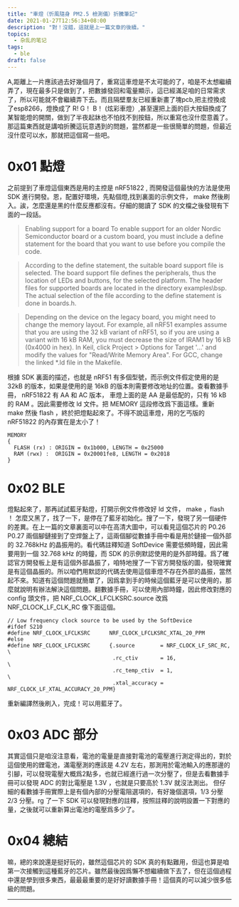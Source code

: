 ```yaml
---
title: "車燈（忻風隨身 PM2.5 檢測儀）折騰筆記"
date: 2021-01-27T12:56:34+08:00
description: "對！沒錯，這就是上一篇文章的後續。"
topics:
  - 杂乱的笔记
tags:
  - ble
draft: false
---
```


A,距離上一片應該過去好幾個月了，重寫這車燈是不太可能的了，咱是不太想繼續弄了，現在最多只是做到了，把數據發回和電量顯示，這已經滿足咱的日常需求了，所以可能就不會繼續弄下去。而且隔壁羣友已經重新畫了塊pcb,把主控換成了esp8266，燈換成了 R! G！ B！ (炫彩車燈）,甚至還把上面的巨大按鈕換成了某智能燈的開關，做到了半夜起牀也不怕找不到按鈕，所以重寫也沒什麼意義了。 那這篇東西就是講咱折騰這玩意遇到的問題，當然都是一些很簡單的問題，但最近沒什麼可以水，那就把這個寫一些吧。  

# 0x01 點燈
之前提到了車燈這個東西是用的主控是 nRF51822 , 而開發這個最快的方法是使用 SDK 進行開發。恩，配置好環境，先點個燈,找到裏面的示例文件， make 然後刷入。誒，怎麼還是黑的什麼反應都沒有。仔細的閱讀了 SDK 的文檔之後發現有下面的一段話。

> Enabling support for a board
> To enable support for an older Nordic Semiconductor board or a custom board, you must include a define statement for the board that you want to use before you compile the code.

> According to the define statement, the suitable board support file is selected. The board support file defines the peripherals, thus the location of LEDs and buttons, for the selected platform. The header files for supported boards are located in the directory examples\bsp. The actual selection of the file according to the define statement is done in boards.h.

> Depending on the device on the legacy board, you might need to change the memory layout. For example, all nRF51 examples assume that you are using the 32 kB variant of nRF51, so if you are using a variant with 16 kB RAM, you must decrease the size of IRAM1 by 16 kB (0x4000 in hex). In Keil, click Project > Options for Target '...' and modify the values for "Read/Write Memory Area". For GCC, change the linked *.ld file in the Makefile.

根據 SDK 裏面的描述，也就是 nRF51 有多個型號，而示例文件假定使用的是 32kB 的版本，如果是使用的是 16kB 的版本則需要修改地址的位置。查看數據手冊， nRF51822 有 AA 和 AC 版本， 車燈上面的是 AA 是最低配的，只有 16 kB 的 RAM 。因此需要修改 ld 文件。把 MEMORY 這段修改爲下面這樣。重新 make 然後 flash ，終於把燈點起來了。不得不說這車燈，用的乞丐版的 nRF51822 的內存實在是太小了！

```
MEMORY
{
  FLASH (rx) : ORIGIN = 0x1b000, LENGTH = 0x25000
  RAM (rwx) :  ORIGIN = 0x20001fe8, LENGTH = 0x2018
}
```

# 0x02 BLE
燈點起來了，那再試試藍牙點燈，打開示例文件修改好 ld 文件， make ，flash ！ 怎麼又黑了，找了一下，是停在了藍牙初始化。搜了一下，發現了另一個硬件的差異。在上一篇的文章裏面可以中在高清大圖中，可以看見這個芯片的 P0.26 P0.27 兩個腳鏈接到了空焊盤上了，這兩個腳從數據手冊中看是用於鏈接一個外部的 32.768kHz 的晶振用的。看代碼註釋知道 SoftDevice 需要低頻時鐘，因此需要用到一個 32.768 kHz 的時鐘，而 SDK 的示例默認使用的是外部時鐘。爲了確認官方開發板上是有這個外部晶振了，咱特地搜了一下官方開發版的圖，發現確實是有這個晶振的。所以咱們用默認的代碼去使用這個車燈不存在外部的晶振，當然起不來。知道有這個問題就簡單了，因爲拿到手的時候這個藍牙是可以使用的，那麼就說明有辦法解決這個問題。翻數據手冊，可以使用內部時鐘，因此修改對應的 config 頭文件，把 NRF_CLOCK_LFCLKSRC.source 改爲 NRF_CLOCK_LF_CLK_RC 像下面這個。

```
// Low frequency clock source to be used by the SoftDevice
#ifdef S210
#define NRF_CLOCK_LFCLKSRC      NRF_CLOCK_LFCLKSRC_XTAL_20_PPM
#else
#define NRF_CLOCK_LFCLKSRC      {.source        = NRF_CLOCK_LF_SRC_RC,            \
                                 .rc_ctiv       = 16,                                \
                                 .rc_temp_ctiv  = 1,                                \
                                 .xtal_accuracy = NRF_CLOCK_LF_XTAL_ACCURACY_20_PPM}
```
重新編譯然後刷入，完成！可以用藍牙了。

# 0x03 ADC 部分
其實這個只是咱沒注意看，電池的電量是直接對電池的電壓進行測定得出的，對於這個使用的鋰電池，滿電壓測的應該是 4.2V 左右，那測用於電池輸入的應那邊的引腳，可以發現電壓大概爲2點多，也就已經進行過一次分壓了，但是去看數據手冊可以發現 ADC 的對比電壓是 1.3V ，也就是只要高於 1.3V 就沒法測出。 但仔細的看數據手冊實際上是有個內部的分壓電阻選項的，有好幾個選項，1/3 分壓 2/3 分壓。rg 了一下 SDK 可以發現對應的註釋，按照註釋的說明設置一下對應的量，之後就可以重新算出電池的電壓爲多少了。

# 0x04 總結
嘛，總的來說還是挺好玩的，雖然這個芯片的 SDK 真的有點難用，但這也算是咱第一次接觸到這種藍牙的芯片。雖然最後因爲懶不想繼續做下去了，但在這個過程中還是學到很多東西，最最最重要的是好好讀數據手冊！這個真的可以減少很多低級的問題。

---
